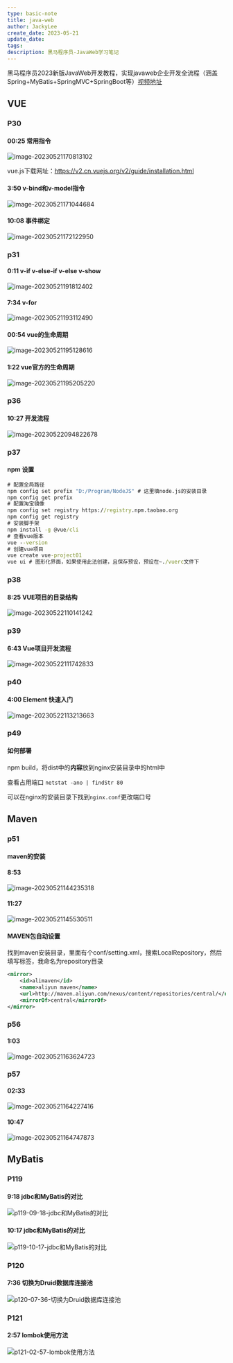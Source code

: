 ```yaml
---
type: basic-note
title: java-web
author: JackyLee
create_date: 2023-05-21
update_date:
tags:
description: 黑马程序员-JavaWeb学习笔记
---
```


黑马程序员2023新版JavaWeb开发教程，实现javaweb企业开发全流程（涵盖Spring+MyBatis+SpringMVC+SpringBoot等）[视频地址](https://www.bilibili.com/video/BV1m84y1w7Tb)

## VUE

### P30

#### 00:25 常用指令

![image-20230521170813102](https://assets-1302294329.cos.ap-shanghai.myqcloud.com/2025/md/202505150238153.png)

vue.js下载网址：https://v2.cn.vuejs.org/v2/guide/installation.html

#### 3:50 v-bind和v-model指令

![image-20230521171044684](https://assets-1302294329.cos.ap-shanghai.myqcloud.com/2025/md/202505150238154.png)

#### 10:08 事件绑定

![image-20230521172122950](https://assets-1302294329.cos.ap-shanghai.myqcloud.com/2025/md/202505150238155.png)

### p31

#### 0:11 v-if v-else-if v-else v-show

![image-20230521191812402](https://assets-1302294329.cos.ap-shanghai.myqcloud.com/2025/md/202505150238156.png)

#### 7:34 v-for

![image-20230521193112490](https://assets-1302294329.cos.ap-shanghai.myqcloud.com/2025/md/202505150238157.png)

#### 00:54 vue的生命周期

![image-20230521195128616](https://assets-1302294329.cos.ap-shanghai.myqcloud.com/2025/md/202505150238158.png)

#### 1:22 vue官方的生命周期

![image-20230521195205220](https://assets-1302294329.cos.ap-shanghai.myqcloud.com/2025/md/202505150238159.png)

### p36

#### 10:27 开发流程

![image-20230522094822678](https://assets-1302294329.cos.ap-shanghai.myqcloud.com/2025/md/202505150238160.png)

### p37

#### npm 设置

```cmd
# 配置全局路径
npm config set prefix "D:/Program/NodeJS" # 这里填node.js的安装目录
npm config get prefix
# 配置淘宝镜像
npm config set registry https://registry.npm.taobao.org
npm config get registry
# 安装脚手架
npm install -g @vue/cli
# 查看vue版本
vue --version
# 创建vue项目
vue create vue-project01
vue ui # 图形化界面，如果使用此法创建，且保存预设，预设在~./vuerc文件下
```

### p38

#### 8:25 VUE项目的目录结构

![image-20230522110141242](https://assets-1302294329.cos.ap-shanghai.myqcloud.com/2025/md/202505150238161.png)

### p39

#### 6:43 Vue项目开发流程

![image-20230522111742833](https://assets-1302294329.cos.ap-shanghai.myqcloud.com/2025/md/202505150238162.png)

### p40

#### 4:00 Element 快速入门

![image-20230522113213663](https://assets-1302294329.cos.ap-shanghai.myqcloud.com/2025/md/202505150238163.png)

### p49

#### 如何部署

npm build，将dist中的**内容**放到nginx安装目录中的html中

查看占用端口 `netstat -ano | findStr 80`

可以在nginx的安装目录下找到`nginx.conf`更改端口号

## Maven

### p51

#### maven的安装

#### 8:53

![image-20230521144235318](https://assets-1302294329.cos.ap-shanghai.myqcloud.com/2025/md/202505150238164.png)

#### 11:27

![image-20230521145530511](https://assets-1302294329.cos.ap-shanghai.myqcloud.com/2025/md/202505150238165.png)

#### MAVEN包自动设置

找到maven安装目录，里面有个conf/setting.xml，搜索LocalRepository，然后填写标签，我命名为repository目录

```xml
<mirror>
    <id>alimaven</id>
    <name>aliyun maven</name>
    <url>http://maven.aliyun.com/nexus/content/repositories/central/</url>
    <mirrorOf>central</mirrorOf>
</mirror>
```

### p56

#### 1:03

![image-20230521163624723](https://assets-1302294329.cos.ap-shanghai.myqcloud.com/2025/md/202505150238166.png)

### p57

#### 02:33

![image-20230521164227416](https://assets-1302294329.cos.ap-shanghai.myqcloud.com/2025/md/202505150238167.png)

#### 10:47

![image-20230521164747873](https://assets-1302294329.cos.ap-shanghai.myqcloud.com/2025/md/202505150238168.png)

## MyBatis

### P119

#### 9:18 jdbc和MyBatis的对比

![p119-09-18-jdbc和MyBatis的对比](https://assets-1302294329.cos.ap-shanghai.myqcloud.com/2025/md/202505150238169.png)

#### 10:17 jdbc和MyBatis的对比

![p119-10-17-jdbc和MyBatis的对比](https://assets-1302294329.cos.ap-shanghai.myqcloud.com/2025/md/202505150238170.png)

### P120

#### 7:36 切换为Druid数据库连接池

![p120-07-36-切换为Druid数据库连接池](https://assets-1302294329.cos.ap-shanghai.myqcloud.com/2025/md/202505150238171.png)

### P121

#### 2:57 lombok使用方法

![p121-02-57-lombok使用方法](https://assets-1302294329.cos.ap-shanghai.myqcloud.com/2025/md/202505150238172.png)


